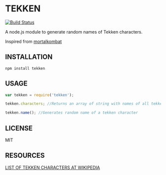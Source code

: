 # TEKKEN
[![Build Status](https://travis-ci.org/shbm/tekken.svg)](https://travis-ci.org/shbm/tekken)

A node.js module to generate random names of Tekken characters.

Inspired from [mortalkombat](https://github.com/mediaupstream/mortalkombat)

## INSTALLATION
```shell
npm install tekken
```

## USAGE

```javascript
var tekken = require('tekken');

tekken.characters; //Returns an array of string with names of all tekken characters

tekken.name(); //Generates random name of a tekken character
```

## LICENSE
MIT

## RESOURCES
[LIST OF TEKKEN CHARACTERS AT WIKIPEDIA](https://en.wikipedia.org/wiki/List_of_Tekken_characters)
